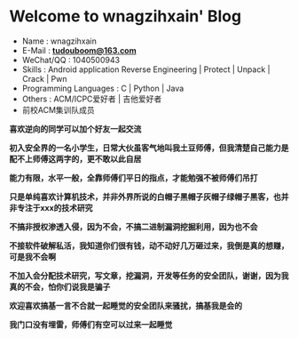 # Welcome to wnagzihxain' Blog

- Name : wnagzihxain
- E-Mail : **tudouboom@163.com**
- WeChat/QQ : 1040500943
- Skills : Android application Reverse Engineering | Protect | Unpack | Crack | Pwn
- Programming Languages : C | Python | Java
- Others : ACM/ICPC爱好者 | 吉他爱好者
- 前校ACM集训队成员

**喜欢逆向的同学可以加个好友一起交流**

**初入安全界的一名小学生，日常大伙虽客气地叫我土豆师傅，但我清楚自己能力是配不上师傅这两字的，更不敢以此自居**

**能力有限，水平一般，全靠师傅们平日的指点，才能勉强不被师傅们吊打**

**只是单纯喜欢计算机技术，并非外界所说的白帽子黑帽子灰帽子绿帽子黑客，也并非专注于xxx的技术研究**

**不搞非授权渗透入侵，因为不会，不搞二进制漏洞挖掘利用，因为也不会**

**不接软件破解私活，我知道你们很有钱，动不动好几万砸过来，我倒是真的想赚，可是我不会啊**

**不加入会分配技术研究，写文章，挖漏洞，开发等任务的安全团队，谢谢，因为我真的不会，怕你们说我是骗子**

**欢迎喜欢搞基一言不合就一起睡觉的安全团队来骚扰，搞基我是会的**

**我门口没有埋雷，师傅们有空可以过来一起睡觉**

